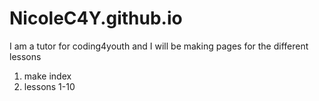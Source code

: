 # NicoleC4Y.github.io

I am a tutor for coding4youth and I will be making pages for the different lessons

 1. make index
 2. lessons 1-10
